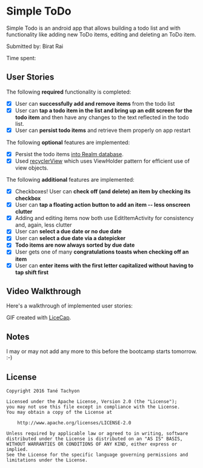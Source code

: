 # Simple ToDo

Simple Todo is an android app that allows building a todo list and with functionality like adding new ToDo items, editing and deleting an ToDo item.

Submitted by: Birat Rai

Time spent: 

## User Stories

The following **required** functionality is completed:

* [x] User can **successfully add and remove items** from the todo list
* [x] User can **tap a todo item in the list and bring up an edit screen for the todo item** and then have any changes to the text reflected in the todo list.
* [x] User can **persist todo items** and retrieve them properly on app restart

The following **optional** features are implemented:

* [x] Persist the todo items [into Realm database](https://realm.io/docs/java/latest/).
* [x] Used [recyclerView](https://guides.codepath.com/android/using-the-recyclerview) which uses ViewHolder pattern for efficient use of view objects.

The following **additional** features are implemented:

* [x] Checkboxes! User can **check off (and delete) an item by checking its checkbox**
* [x] User can **tap a floating action button to add an item -- less onscreen clutter**
* [x] Adding and editing items now both use EditItemActivity for consistency and, again, less clutter
* [x] User can **select a due date or no due date**
* [x] User can **select a due date via a datepicker**
* [x] **Todo items are now always sorted by due date**
* [x] User gets one of many **congratulations toasts when checking off an item**
* [x] User can **enter items with the first letter capitalized without having to tap shift first**

## Video Walkthrough 

Here's a walkthrough of implemented user stories:


GIF created with [LiceCap](http://www.cockos.com/licecap/).

## Notes

I may or may not add any more to this before the bootcamp starts tomorrow. :-)

## License

    Copyright 2016 Tané Tachyon

    Licensed under the Apache License, Version 2.0 (the "License");
    you may not use this file except in compliance with the License.
    You may obtain a copy of the License at

        http://www.apache.org/licenses/LICENSE-2.0

    Unless required by applicable law or agreed to in writing, software
    distributed under the License is distributed on an "AS IS" BASIS,
    WITHOUT WARRANTIES OR CONDITIONS OF ANY KIND, either express or implied.
    See the License for the specific language governing permissions and
    limitations under the License.
